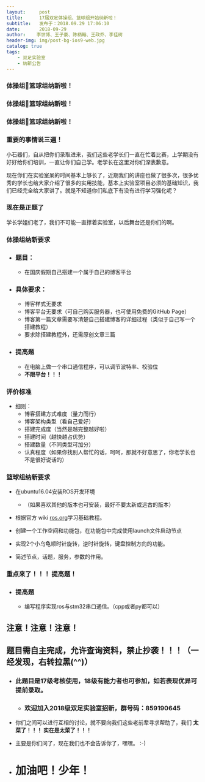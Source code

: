 ```yaml
---
layout:     post
title:      17届双足体操组、篮球组开始纳新啦！
subtitle:   发布于：2018.09.29 17:06:10
date:       2018-09-29
author:    李世博、王子豪、陈柄翰、王政乔、李佳树
header-img: img/post-bg-ios9-web.jpg
catalog: true
tags:
    - 双足实验室
    - 纳新公告
---
```


### 体操组🏀篮球组纳新啦！
### 体操组🏀篮球组纳新啦！
### 体操组🏀篮球组纳新啦！

### 重要的事情说三遍！

小石器们，自从把你们录取进来，我们这些老学长们一直在忙着比赛，上学期没有好好给你们培训，一直让你们自己学。老学长在这里对你们深表歉意。

现在你们在实验室呆的时间基本上够长了，近期我们的讲座也做了很多次，很多优秀的学长也给大家介绍了很多的实用技能，基本上实验室项目必须的基础知识，我们已经完全给大家讲了。就是不知道你们私底下有没有进行学习强化呢？

### 现在是正题了

学长学姐们老了，我们不可能一直撑着实验室，以后舞台还是你们的啊。

### 体操组纳新要求

* ### 题目：
    * 在国庆假期自己搭建一个属于自己的博客平台

* ### 具体要求：
    * 博客样式无要求
    * 博客平台无要求（可自己购买服务器，也可使用免费的GitHub Page）
    * 博客第一篇文章需要写清楚自己搭建博客的详细过程（类似于自己写一个搭建教程）
    * 要求除搭建教程外，还需原创文章三篇

* ### 提高题

     * 在电脑上做一个串口通信程序，可以调节波特率、校验位
    * **不限平台！！！**

### 评价标准
* 细则：
    * 博客搭建方式难度（量力而行）
    * 博客架构类型（看自己爱好）
    * 搭建完成度（当然是越完整越好啦）
    * 搭建时间（越快越占优势）
    * 搭建数量（不同类型可加分）
    * 认真程度（如果你找别人帮忙的话，呵呵，那就不好意思了，你老学长也不是很好说话的）


### 篮球组纳新要求

* 在ubuntu16.04安装ROS开发环境
    * （如果喜欢其他的版本也可安装，最好不要太新或远古的版本）

* 根据官方 wiki [ros.org](ros.org)学习基础教程。

* 创建一个工作空间和功能包，在功能包中完成使用launch文件启动节点

* 实现2个小乌龟顺时针旋转，逆时针旋转，键盘控制方向的功能。

* 简述节点，话题，服务，参数的作用。

### 重点来了！！！ 提高题！
* ### 提高题
    * 编写程序实现ros与stm32串口通信。（cpp或者py都可以）


##  注意！注意！注意！

## 题目需自主完成，允许查询资料，禁止抄袭！！！（一经发现，右转拉黑(^^)）


* ### 此题目是17级考核使用，18级有能力者也可参加，如若表现优异可 **提前录取**。
    * ### 欢迎加入2018级双足实验室招新，群号码：859190645


*  你们之间可以进行互相的讨论，就不要向我们这些老前辈寻求帮助了，我们 **太菜了！！！ 实在是太菜了！！！**

*  主要是你们问了，现在我们也不会告诉你了，嘿嘿。  :-)

* # 加油吧！少年！
